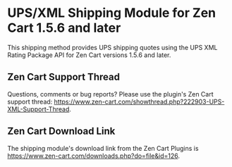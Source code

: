 # UPS/XML Shipping Module for Zen Cart 1.5.6 and later

This shipping method provides UPS shipping quotes using the UPS XML Rating Package API for Zen Cart versions 1.5.6 and later.

## Zen Cart Support Thread

Questions, comments or bug reports?  Please use the plugin's Zen Cart support thread: https://www.zen-cart.com/showthread.php?222903-UPS-XML-Support-Thread.

## Zen Cart Download Link

The shipping module's download link from the Zen Cart Plugins is  https://www.zen-cart.com/downloads.php?do=file&id=126.
